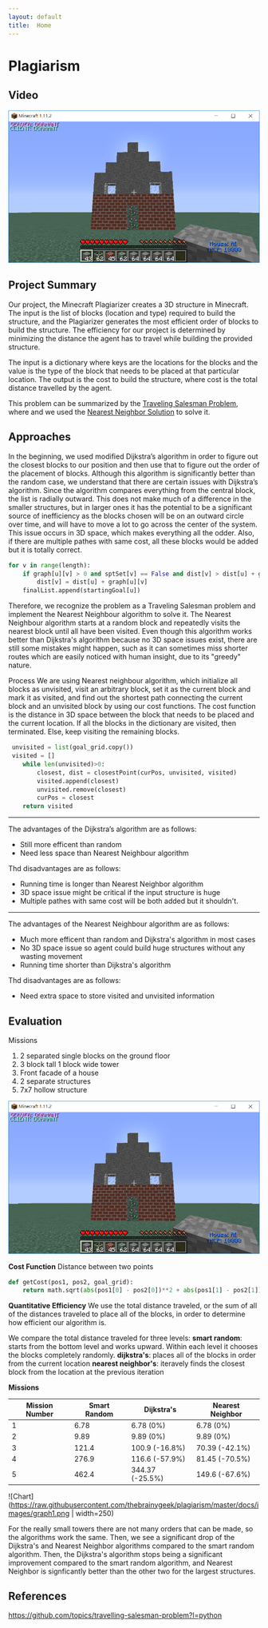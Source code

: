 ```yaml
---
layout: default
title:  Home
---
```


# Plagiarism

## Video
[![](https://raw.githubusercontent.com/thebrainygeek/plagiarism/master/docs/images/image1.PNG)](https://youtu.be/CDnqwfqW_c8 "Plagiarism Video")


## Project Summary
Our project, the Minecraft Plagiarizer creates a 3D structure in Minecraft. The input is the list of blocks (location and type) required to build the structure, and the Plagiarizer generates the most efficient order of blocks to build the structure. The efficiency for our project is determined by minimizing the distance the agent has to travel while building the provided structure.

The input is a dictionary where keys are the locations for the blocks and the value is the type of the block that needs to be placed at that particular location. The output is the cost to build the structure, where cost is the total distance travelled by the agent. 

This problem can be summarized by the [Traveling Salesman Problem](https://en.wikipedia.org/wiki/Travelling_salesman_problem), where  and we used the [Nearest Neighbor Solution](https://en.wikipedia.org/wiki/Nearest_neighbour_algorithm?fbclid=IwAR0C8TO1ORfp6sNmwoBE1F9ggGoWsAIZdxSdivXJWpt1BQIZaxFs0FM74Lk) to solve it.

## Approaches
In the beginning, we used modified Dijkstra’s algorithm in order to figure out the closest blocks to our position and then use that to figure out the order of the placement of blocks. Although this algorithm is significantly better than the random case, we understand that there are certain issues with Dijkstra’s algorithm. Since the algorithm compares everything from the central block, the list is radially outward. This does not make much of a difference in the smaller structures, but in larger ones it has the potential to be a significant source of inefficiency as the blocks chosen will be on an outward circle over time, and will have to move a lot to go across the center of the system. This issue occurs in 3D space, which makes everything all the odder. Also, if there are multiple pathes with same cost, all these blocks would be added but it is totally correct.

``` python
for v in range(length): 
    if graph[u][v] > 0 and sptSet[v] == False and dist[v] > dist[u] + graph[u][v]:
        dist[v] = dist[u] + graph[u][v] 
    finalList.append(startingGoal[u])
```


Therefore, we recognize the problem as a Traveling Salesman problem and implement the Nearest Neighbour algorithm to solve it. The Nearest Neighbour algorithm starts at a random block and repeatedly visits the nearest block until all have been visited. Even though this algorithm works better than Dijkstra's algorithm because no 3D space issues exist, there are still some mistakes might happen, such as it can sometimes miss shorter routes which are easily noticed with human insight, due to its "greedy" nature.

Process We are using Nearest neighbour algorithm, which initialize all blocks as unvisited, visit an arbitrary block, set it as the current block and mark it as visited, and find out the shortest path connecting the current block and an unvisited block by using our cost functions. The cost function is the distance in 3D space between the block that needs to be placed and the current location. If all the blocks in the dictionary are visited, then terminated. Else, keep visiting the remaining blocks.

``` python
 unvisited = list(goal_grid.copy())
 visited = []
    while len(unvisited)>0:
        closest, dist = closestPoint(curPos, unvisited, visited)
        visited.append(closest)
        unvisited.remove(closest)
        curPos = closest
    return visited
``` 
-------------------------------------------------

The advantages of the Dijkstra’s algorithm are as follows:

* Still more efficent than random
* Need less space than Nearest Neighbour algorithm


Thd disadvantages are as follows:

* Running time is longer than Nearest Neighbor algorithm
* 3D space issue might be critical if the input structure is huge
* Multiple pathes with same cost will be both added but it shouldn't.

-------------------------------------------------

The advantages of the Nearest Neighbour algorithm are as follows:

* Much more efficent than random and Dijkstra's algorithm in most cases
* No 3D space issue so agent could build huge structures without any wasting movement
* Running time shorter than Dijkstra's algorithm 

Thd disadvantages are as follows:

* Need extra space to store visited and unvisited information

## Evaluation
Missions
1. 2 separated single blocks on the ground floor
2. 3 block tall 1 block wide tower
3. Front facade of a house
4. 2 separate structures
5. 7x7 hollow structure

![Mission 4 Structure](https://raw.githubusercontent.com/thebrainygeek/plagiarism/master/docs/images/image1.PNG)

**Cost Function**
Distance between two points

```python
def getCost(pos1, pos2, goal_grid):
    return math.sqrt(abs(pos1[0] - pos2[0])**2 + abs(pos1[1] - pos2[1])**2 + abs(pos1[2] - pos2[2])**2 )
```

**Quantitative Efficiency**
We use the total distance traveled, or the sum of all of the distances traveled to place all of the blocks, in order to determine how efficient our algorithm is. 

We compare the total distance traveled for three levels:
**smart random**: starts from the bottom level and works upward. Within each level it chooses the blocks completely randomly.
**dijkstra's**: places all of the blocks in order from the current location
**nearest neighbor's**: iteravely finds the closest block from the location at the previous iteration

**Missions**

| Mission Number | Smart Random | Dijkstra's | Nearest Neighbor |
| --------- | ------- | ------- | ------- |
| 1 | 6.78 | 6.78 (0%) | 6.78 (0%) |
| 2 | 9.89 | 9.89 (0%) | 9.89 (0%) |
| 3 | 121.4 | 100.9 (-16.8%) | 70.39 (-42.1%) |
| 4 | 276.9 | 116.6 (-57.9%) | 81.45 (-70.5%) |
| 5 | 462.4 | 344.37 (-25.5%) | 149.6 (-67.6%) | 

![Chart](https://raw.githubusercontent.com/thebrainygeek/plagiarism/master/docs/images/graph1.png | width=250)

For the really small towers there are not many orders that can be made, so the algorithms work the same. Then, we see a significant drop of the Dijkstra's and Nearest Neighbor algorithms compared to the smart random algorithm. Then, the Dijkstra's algorithm stops being a significant improvement compared to the smart random algorithm, and Nearest Neighbor is signficantly better than the other two for the largest structures.

## References

https://github.com/topics/travelling-salesman-problem?l=python
